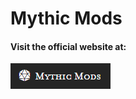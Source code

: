 # Mythic Mods
#### Visit the official website at:
[![mythicmods.org](https://github.com/mythic-mods/.github/blob/main/profile/mythic-mods.png)](https://mythicmods.org/index.html)

